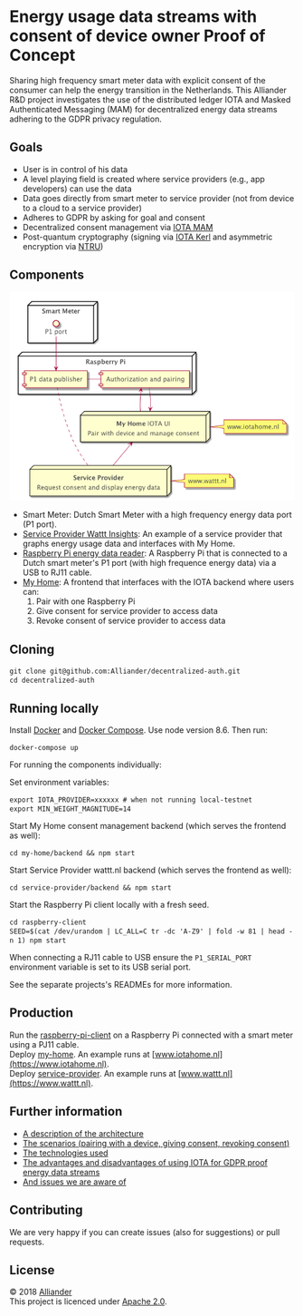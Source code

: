 # Energy usage data streams with consent of device owner Proof of Concept

Sharing high frequency smart meter data with explicit consent of the consumer can help the energy transition in the Netherlands. This Alliander R&D project investigates the use of the distributed ledger IOTA and Masked Authenticated Messaging (MAM) for decentralized energy data streams adhering to the GDPR privacy regulation.

## Goals

- User is in control of his data
- A level playing field is created where service providers (e.g., app developers) can use the data
- Data goes directly from smart meter to service provider (not from device to a cloud to a service provider)
- Adheres to GDPR by asking for goal and consent
- Decentralized consent management via [IOTA MAM](docs/technologies.md#iota-mam)
- Post-quantum cryptography (signing via [IOTA Kerl](docs/techologies.md#iota) and asymmetric encryption via [NTRU](docs/techologies.md#ntru))

## Components

![architecture overview](docs/assets/component-diagram-without-mam.png)

* Smart Meter: Dutch Smart Meter with a high frequency energy data port (P1 port).
* [Service Provider Wattt Insights](service-provider): An example of a service provider that graphs energy usage data and interfaces with My Home.
* [Raspberry Pi energy data reader](raspberry-pi-client): A Raspberry Pi that is connected to a Dutch smart meter's P1 port (with high frequence energy data) via a USB to RJ11 cable.
* [My Home](my-home): A frontend that interfaces with the IOTA backend where users can:
  1. Pair with one Raspberry Pi
  1. Give consent for service provider to access data
  1. Revoke consent of service provider to access data

## Cloning

```
git clone git@github.com:Alliander/decentralized-auth.git
cd decentralized-auth
```

## Running locally

Install [Docker](https://www.docker.com/community-edition) and [Docker Compose](https://docs.docker.com/compose/install). Use node version 8.6. Then run:

```
docker-compose up
```
For running the components individually:

Set environment variables:
```
export IOTA_PROVIDER=xxxxxx # when not running local-testnet
export MIN_WEIGHT_MAGNITUDE=14
```

Start My Home consent management backend (which serves the frontend as well):

```
cd my-home/backend && npm start
```

Start Service Provider wattt.nl backend (which serves the frontend as well):
```
cd service-provider/backend && npm start 
```

Start the Raspberry Pi client locally with a fresh seed.

```
cd raspberry-client 
SEED=$(cat /dev/urandom | LC_ALL=C tr -dc 'A-Z9' | fold -w 81 | head -n 1) npm start
```
When connecting a RJ11 cable to USB ensure the `P1_SERIAL_PORT` environment variable is set to its USB serial port.

See the separate projects's READMEs for more information.

## Production

Run the [raspberry-pi-client](raspberry-pi-client) on a Raspberry Pi connected with a smart meter using a PJ11 cable.  
Deploy [my-home](my-home/backend). An example runs at [www.iotahome.nl](https://www.iotahome.nl).  
Deploy [service-provider](service-provider/backend). An example runs at [www.wattt.nl](https://www.wattt.nl).  

## Further information

- [A description of the architecture](docs/architecture.md)
- [The scenarios (pairing with a device, giving consent, revoking consent)](docs/scenarios.md)
- [The technologies used](docs/technologies.md)
- [The advantages and disadvantages of using IOTA for GDPR proof energy data streams](docs/advantages-and-disadvantages.md)
- [And issues we are aware of](docs/known-issues.md)

## Contributing

We are very happy if you can create issues (also for suggestions) or pull requests.

## License

© 2018 [Alliander](https://www.alliander.com)  
This project is licenced under [Apache 2.0](LICENCE).

